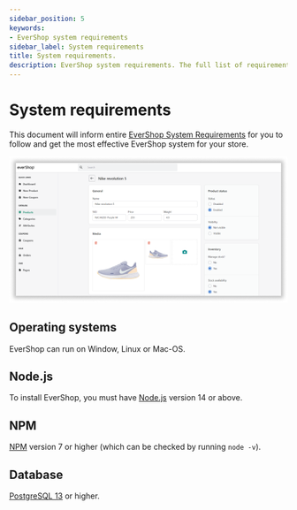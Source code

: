 ```yaml
---
sidebar_position: 5
keywords:
- EverShop system requirements
sidebar_label: System requirements
title: System requirements.
description: EverShop system requirements. The full list of requirements that you need to check your system before installing EverShop.
---
```


# System requirements

This document will inform entire [EverShop System Requirements](/docs/development/getting-started/system-requirements) for you to follow and get the most effective EverShop system for your store.

![Docs Version Dropdown](./img/backend.png)
## Operating systems​

EverShop can run on Window, Linux or Mac-OS.

## Node.js

To install EverShop, you must have [Node.js](https://nodejs.org/en/) version 14 or above.

## NPM

[NPM](https://www.npmjs.com/) version 7 or higher (which can be checked by running `node -v`).

## Database

[PostgreSQL 13](https://www.postgresql.org/) or higher.
